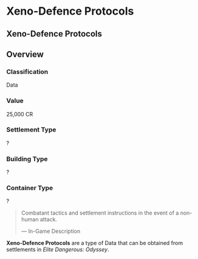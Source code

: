 # Xeno-Defence Protocols
## Xeno-Defence Protocols

## Overview

### Classification

Data

### Value

25,000 CR

### Settlement Type

?

### Building Type

?

### Container Type

?

> 
> 
> Combatant tactics and settlement instructions in the event of a non-human attack.
> 
> 
> — In-Game Description
> 

**Xeno-Defence Protocols** are a type of Data that can be obtained from settlements in *Elite Dangerous: Odyssey*.